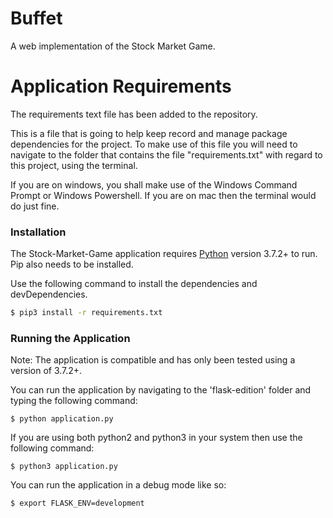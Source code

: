 # Buffet

A web implementation of the Stock Market Game.

# Application Requirements

The requirements text file has been added to the repository.

This is a file that is going to help keep record and manage package dependencies for the project.
To make use of this file you will need to navigate to the folder that contains the file "requirements.txt" with regard to this project, using the terminal.

If you are on windows, you shall make use of the Windows Command Prompt or Windows Powershell. If you are on mac then the terminal would do just fine.

### Installation

The Stock-Market-Game application requires [Python](https://www.python.org/) version 3.7.2+ to run. Pip also needs to be installed.

Use the following command to install the dependencies and devDependencies.

```sh
$ pip3 install -r requirements.txt
```


### Running the Application

Note: The application is compatible and has only been tested using a version of 3.7.2+.

You can run the application by navigating to the 'flask-edition' folder and typing the following command:

```
$ python application.py
```
If you are using both python2 and python3 in your system then use the following command:
```
$ python3 application.py
```
You can run the application in a debug mode like so:
```
$ export FLASK_ENV=development

```

